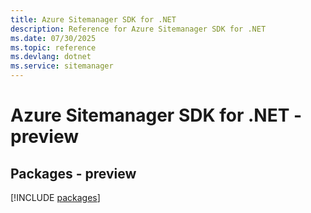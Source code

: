 ```yaml
---
title: Azure Sitemanager SDK for .NET
description: Reference for Azure Sitemanager SDK for .NET
ms.date: 07/30/2025
ms.topic: reference
ms.devlang: dotnet
ms.service: sitemanager
---
```

# Azure Sitemanager SDK for .NET - preview
## Packages - preview
[!INCLUDE [packages](sitemanager-index.md)]